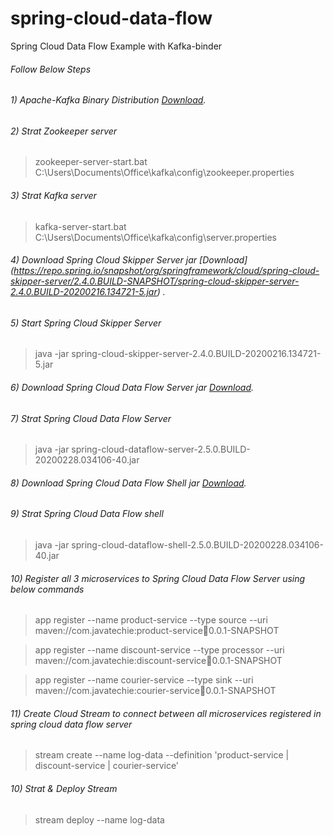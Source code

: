 # spring-cloud-data-flow
Spring Cloud Data Flow Example with Kafka-binder 

###### Follow Below Steps

###### 1) Apache-Kafka Binary Distribution [Download](https://www.apache.org/dyn/closer.cgi?path=/kafka/2.3.1/kafka_2.12-2.3.1.tgz).

###### 2) Strat Zookeeper server
> zookeeper-server-start.bat C:\Users\Documents\Office\kafka\config\zookeeper.properties

###### 3) Strat Kafka server 
> kafka-server-start.bat C:\Users\Documents\Office\kafka\config\server.properties

###### 4) Download Spring Cloud Skipper Server jar [Download] (https://repo.spring.io/snapshot/org/springframework/cloud/spring-cloud-skipper-server/2.4.0.BUILD-SNAPSHOT/spring-cloud-skipper-server-2.4.0.BUILD-20200216.134721-5.jar) .

###### 5) Start Spring Cloud Skipper Server
> java -jar spring-cloud-skipper-server-2.4.0.BUILD-20200216.134721-5.jar

###### 6) Download Spring Cloud Data Flow Server jar [Download](https://repo.spring.io/snapshot/org/springframework/cloud/spring-cloud-dataflow-server/2.5.0.BUILD-SNAPSHOT/spring-cloud-dataflow-server-2.5.0.BUILD-20200228.034106-40.jar).

###### 7) Strat Spring Cloud Data Flow Server 
> java -jar spring-cloud-dataflow-server-2.5.0.BUILD-20200228.034106-40.jar

###### 8) Download Spring Cloud Data Flow Shell jar [Download](https://repo.spring.io/snapshot/org/springframework/cloud/spring-cloud-dataflow-shell/2.5.0.BUILD-SNAPSHOT/spring-cloud-dataflow-shell-2.5.0.BUILD-20200228.034106-40.jar).

###### 9) Strat Spring Cloud Data Flow shell 
> java -jar spring-cloud-dataflow-shell-2.5.0.BUILD-20200228.034106-40.jar

###### 10) Register all 3 microservices to Spring Cloud Data Flow Server using below commands
> app register --name product-service --type source --uri maven://com.javatechie:product-service:jar:0.0.1-SNAPSHOT

> app register --name discount-service --type processor --uri maven://com.javatechie:discount-service:jar:0.0.1-SNAPSHOT

> app register --name courier-service --type sink --uri maven://com.javatechie:courier-service:jar:0.0.1-SNAPSHOT

###### 11) Create Cloud Stream to connect between all microservices registered in spring cloud data flow server
> stream create --name log-data --definition 'product-service | discount-service | courier-service'

###### 10) Strat & Deploy Stream 
> stream deploy --name log-data
